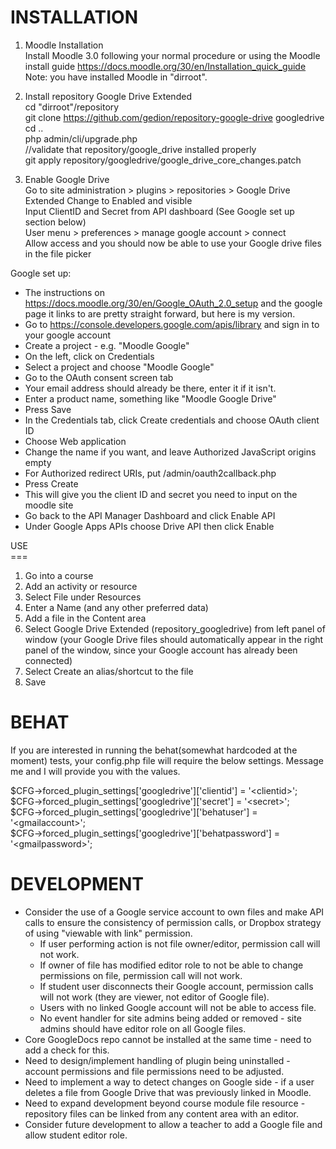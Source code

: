 INSTALLATION
============

1. Moodle Installation<br />
Install Moodle 3.0 following your normal procedure or using the Moodle install guide https://docs.moodle.org/30/en/Installation_quick_guide<br />
Note: you have installed Moodle in "dirroot".<br />

2. Install repository Google Drive Extended<br />
cd "dirroot"/repository<br />
git clone https://github.com/gedion/repository-google-drive googledrive<br />
cd ..<br />
php admin/cli/upgrade.php<br /> 
//validate that repository/google_drive installed properly<br />
git apply repository/googledrive/google_drive_core_changes.patch<br />

3. Enable Google Drive<br />
Go to site administration > plugins > repositories > Google Drive Extended 
Change to Enabled and visible<br />
Input ClientID and Secret from API dashboard (See Google set up section below)<br />
User menu > preferences > manage google account > connect<br />
Allow access and you should now be able to use your Google drive files in the file picker<br />

Google set up:<br />
* The instructions on https://docs.moodle.org/30/en/Google_OAuth_2.0_setup and the google page it links to are pretty straight forward, but here is my version.<br />
* Go to https://console.developers.google.com/apis/library and sign in to your google account<br />
* Create a project - e.g. "Moodle Google"<br />
* On the left, click on Credentials<br />
* Select a project and choose "Moodle Google"<br />
* Go to the OAuth consent screen tab<br />
* Your email address should already be there, enter it if it isn't.<br />
* Enter a product name, something like "Moodle Google Drive"<br />
* Press Save<br />
* In the Credentials tab, click Create credentials and choose OAuth client ID<br />
* Choose Web application<br />
* Change the name if you want, and leave Authorized JavaScript origins empty<br />
* For Authorized redirect URIs, put <Moodle web root>/admin/oauth2callback.php<br />
* Press Create<br />
* This will give you the client ID and secret you need to input on the moodle site<br />
* Go back to the API Manager Dashboard and click Enable API<br />
* Under Google Apps APIs choose Drive API then click Enable<br />

USE<br />
===<br />

1. Go into a course<br /> 
2. Add an activity or resource<br />
3. Select File under Resources<br />
4. Enter a Name (and any other preferred data)<br />
5. Add a file in the Content area<br />
6. Select Google Drive Extended (repository_googledrive) from left panel of window (your Google Drive files should automatically appear in the right panel of the window, since your Google account has already been connected)<br />
7. Select Create an alias/shortcut to the file<br />
8. Save<br />

BEHAT  
===

If you are interested in running the behat(somewhat hardcoded at the moment) tests, your config.php file will require the below settings. Message me and I will provide you with the values.<br /> 

$CFG->forced_plugin_settings['googledrive']['clientid'] = '&lt;clientid&gt;';<br />
$CFG->forced_plugin_settings['googledrive']['secret'] = '&lt;secret&gt;';<br />
$CFG->forced_plugin_settings['googledrive']['behatuser'] = '&lt;gmailaccount&gt;';<br />
$CFG->forced_plugin_settings['googledrive']['behatpassword'] = '&lt;gmailpassword&gt;';<br />

DEVELOPMENT
===

* Consider the use of a Google service account to own files and make API calls to ensure the consistency of permission calls, or Dropbox strategy of using "viewable with link" permission.
  * If user performing action is not file owner/editor, permission call will not work.
  * If owner of file has modified editor role to not be able to change permissions on file, permission call will not work.
  * If student user disconnects their Google account, permission calls will not work (they are viewer, not editor of Google file).
  * Users with no linked Google account will not be able to access file.
  * No event handler for site admins being added or removed - site admins should have editor role on all Google files.
* Core GoogleDocs repo cannot be installed at the same time - need to add a check for this.
* Need to design/implement handling of plugin being uninstalled - account permissions and file permissions need to be adjusted.
* Need to implement a way to detect changes on Google side - if a user deletes a file from Google Drive that was previously linked in Moodle.
* Need to expand development beyond course module file resource - repository files can be linked from any content area with an editor.
* Consider future development to allow a teacher to add a Google file and allow student editor role.
